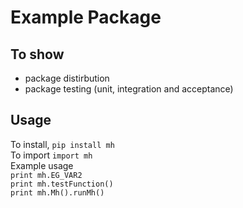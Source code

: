 # Example Package

## To show 
* package distirbution
* package testing (unit, integration and acceptance)

## Usage
To install, `pip install mh`<br /> 
To import `import mh`<br /> 
Example usage   
`print mh.EG_VAR2`<br /> 
`print mh.testFunction()`<br /> 
`print mh.Mh().runMh()`<br /> 
